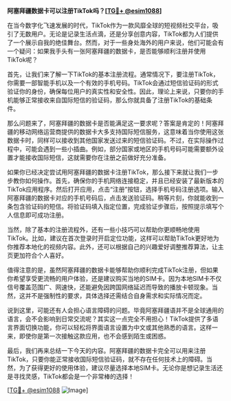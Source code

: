 **阿塞拜疆数据卡可以注册TikTok吗？[[TG💪+ @esim1088](https://t.me/s/esim1088)]**

在当今数字化飞速发展的时代，TikTok作为一款风靡全球的短视频社交平台，吸引了无数用户。无论是记录生活点滴，还是分享创意内容，TikTok都为人们提供了一个展示自我的绝佳舞台。然而，对于一些身处海外的用户来说，他们可能会有一个疑问：如果我手头有一张阿塞拜疆的数据卡，是否能够顺利注册并使用TikTok呢？

首先，让我们来了解一下TikTok的基本注册流程。通常情况下，要注册TikTok，你需要一部智能手机以及一个有效的手机号码。TikTok会通过短信验证码的形式验证你的身份，确保每位用户的真实性和安全性。因此，理论上来说，只要你的手机能够正常接收来自国际短信的验证码，那么你就具备了注册TikTok的基础条件。

那么问题来了，阿塞拜疆的数据卡是否能满足这一要求呢？答案是肯定的！阿塞拜疆的移动网络运营商提供的数据卡大多支持国际短信服务，这意味着当你使用这张数据卡时，同样可以接收到其他国家发送过来的短信验证码。不过，在实际操作过程中，可能会遇到一些小插曲。例如，部分国家或地区的手机号码可能需要额外设置才能接收国际短信，这就需要你在注册之前做好充分准备。

如果你已经决定尝试用阿塞拜疆的数据卡注册TikTok，那么接下来就让我们一步步教你如何操作。首先，确保你的手机网络连接稳定，并且已经安装了最新版本的TikTok应用程序。然后打开应用，点击“注册”按钮，选择手机号码注册选项。输入阿塞拜疆的数据卡对应的手机号码后，点击发送验证码。稍等片刻，你就能收到一条包含验证码的短信。将验证码填入指定位置，完成验证步骤后，按照提示填写个人信息即可成功注册。

当然，除了基本的注册流程外，还有一些小技巧可以帮助你更顺畅地使用TikTok。比如，建议在首次登录时开启定位功能，这样可以帮助TikTok更好地为你推荐本地化的视频内容。此外，还可以根据自己的兴趣爱好调整推荐算法，让主页更加符合个人喜好。

值得注意的是，虽然阿塞拜疆的数据卡能够帮助你顺利完成TikTok注册，但如果你希望享受更流畅的用户体验，还是建议购买当地的SIM卡。因为本地SIM卡不仅信号覆盖范围广、网速快，还能避免因跨国网络延迟而导致的播放卡顿现象。当然，这并不是强制性的要求，具体选择还需结合自身需求和实际情况而定。

说到这里，可能还有人会担心语言障碍的问题。毕竟阿塞拜疆语并不是全球通用的语言，会不会影响到日常交流呢？其实这一点完全不用担心！TikTok提供了多语言界面切换功能，你可以轻松将界面语言设置为中文或其他熟悉的语言。这样一来，即使你是第一次接触这款应用，也不会感到陌生或困惑。

最后，我们再来总结一下今天的内容。阿塞拜疆的数据卡完全可以用来注册TikTok，只要你能正常接收国际短信验证码，就不存在任何技术上的障碍。当然，为了获得更好的使用体验，建议尽量选择本地SIM卡。无论你是想记录生活还是寻找灵感，TikTok都会是一个非常棒的选择！

[[TG💪+ @esim1088](https://t.me/s/esim1088) ![Image](https://i.postimg.cc/4NQfJmqS/Snipaste-2025-05-13-00-14-12.png)]